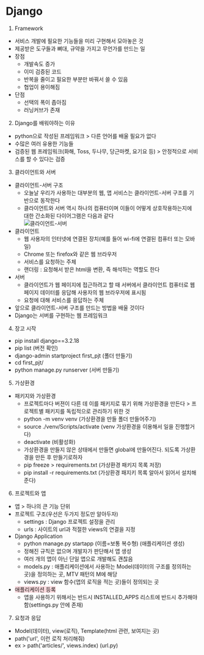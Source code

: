 # Django
1. Framework
- 서비스 개발에 필요한 기능들을 미리 구현해서 모아놓은 것
- 제공받은 도구들과 뼈대, 규약을 가지고 무언가를 만드는 일
- 장점
  - 개발속도 증가
  - 이미 검증된 코드
  - 반복을 줄이고 필요한 부분만 바꿔서 쓸 수 있음
  - 협업이 용이해짐
- 단점
  - 선택의 폭이 좁아짐
  - 러닝커브가 존재

2. Django를 배워야하는 이유
- python으로 작성된 프레임워크 > 다른 언어를 배울 필요가 없다
- 수많은 여러 유용한 기능들
- 검증된 웹 프레임워크(화해, Toss, 두나무, 당근마켓, 요기요 등) > 안정적으로 서비스를 할 수 있다는 검증

3. 클라이언트와 서버
- 클라이언트-서버 구조
  - 오늘날 우리가 사용하는 대부분의 웹, 앱 서비스는 클라이언트-서버 구조를 기반으로 동작한다
  - 클라이언트와 서버 역시 하나의 컴퓨터이며 이들이 어떻게 상호작용하는지에 대한 간소화된 다이어그램은 다음과 같다  
  ![클라이언트-서버](https://user-images.githubusercontent.com/122499274/224861987-2ba75215-9bf5-4740-a54e-7f7e3dfd58fb.png)
- 클라이언트
  - 웹 사용자의 인터넷에 연결된 장치(예를 들어 wi-fi에 연결된 컴퓨터 또는 모바일)
  - Chrome 또는 firefox와 같은 웹 브라우저
  - 서비스를 요청하는 주체
  - 랜더링 : 요청해서 받은 html을 변환, 즉 해석하는 역할도 한다
- 서버
  - 클라이언트가 웹 페이지에 접근하려고 할 때 서버에서 클라이언트 컴퓨터로 웹 페이지 데이터를 응답해 사용자의 웹 브라우저에 표시됨
  - 요청에 대해 서비스를 응답하는 주체
- 앞으로 클라이언트-서버 구조를 만드는 방법을 배울 것이다
- Django는 서버를 구현하는 웹 프레임워크

4. 장고 시작
- pip install django==3.2.18
- pip list (버전 확인)
- django-admin startproject first_pjt (폴더 만들기)
- cd first_pjt/
- python manage.py runserver (서버 만들기)

5. 가상환경
- 패키지와 가상환경
  - 프로젝트마다 버젼이 다른 데 이를 패키지로 묶기 위해 가상환경을 만든다 > 프로젝트별 패키지를 독립적으로 관리하기 위한 것
  - python -m venv venv (가상환경을 만들 폴더 만들어주기)
  - source ./venv/Scripts/activate (venv 가상환경을 이용해서 일을 진행할거다)
  - deactivate (비활성화)
  - 가상환경을 만들지 않은 상태에서 만들면 global에 만들어진다. 되도록 가상환경을 만든 후 만들기로하자
  - pip freeze > requirements.txt (가상환경 패키지 목록 저장)
  - pip install -r requirements.txt (가상환경 패지키 목록 알아서 읽어서 설치해준다)

6. 프로젝트와 앱
- 앱 > 하나의 큰 기능 단위
- 프로젝트 구조(우선은 두가지 정도만 알아두자)
  - settings : Django 프로젝트 설정을 관리
  - urls : 사이트의 url과 적절한 views의 연결을 지정
- Django Application
  - python manage.py startapp (이름=보통 복수형) (애플리케이션 생성)
  - 정해진 규칙은 없으며 개발자가 판단해서 앱 생성
  - 여러 개의 앱이 아닌 단일 앱으로 개발해도 괜찮음
  - models.py : 애플리케이션에서 사용하는 Model(데이터의 구조를 정의하는 곳)을 정의하는 곳, MTV 패턴의 M에 해당
  - views.py : view 함수(앱의 로직을 적는 곳)들이 정의되는 곳
- <span style='background-color:#ffdce0'>애플리케이션 등록</span>
  - 앱을 사용하기 위해서는 반드시 INSTALLED_APPS 리스트에 반드시 추가해야함(settings.py 안에 존재)

7. 요청과 응답
- Model(데이터), view(로직), Template(html 관련, 보여지는 곳)
- path('url', 이런 로직 처리해줘)
- ex > path('articles/', views.index) (url.py)
  